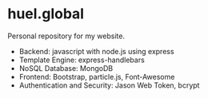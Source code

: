 # huel.global

Personal repository for my website.
- Backend: javascript with node.js using express
- Template Engine: express-handlebars
- NoSQL Database: MongoDB
- Frontend: Bootstrap, particle.js, Font-Awesome
- Authentication and Security: Jason Web Token, bcrypt
